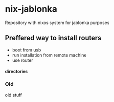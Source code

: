 # nix-jablonka


Repository with nixos system for jablonka purposes

## Preffered way to install routers
- boot from usb
- run installation from remote machine
- use router
#### directories

### Old
old stuff



